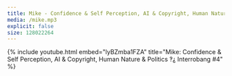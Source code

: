 ```yaml
---
title: Mike - Confidence & Self Perception, AI & Copyright, Human Nature & Politics
media: /mike.mp3
explicit: false
size: 128022264
---
```

{% include youtube.html embed="lyBZmba1FZA" title="Mike: Confidence & Self Perception, AI & Copyright, Human Nature & Politics ‽⸘ Interrobang #4" %}
